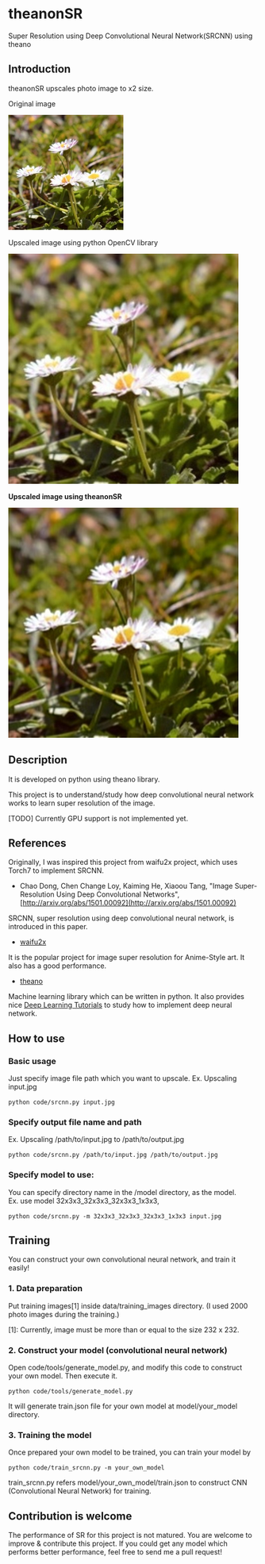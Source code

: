 # theanonSR
Super Resolution using Deep Convolutional Neural Network(SRCNN) using theano

## Introduction
theanonSR upscales photo image to x2 size.

Original image

![slide](https://raw.githubusercontent.com/corochann/theanonSR/master/assets/images/pexels-photo-87227-medium.jpg)

Upscaled image using python OpenCV library

![slide](https://raw.githubusercontent.com/corochann/theanonSR/master/assets/images/pexels-photo-87227-medium-conventional.jpg)

**Upscaled image using theanonSR**

![slide](https://raw.githubusercontent.com/corochann/theanonSR/master/assets/images/pexels-photo-87227-medium-theanonSR.jpg)


## Description

It is developed on python using theano library.

This project is to understand/study how deep convolutional neural network works
to learn super resolution of the image.

[TODO] Currently GPU support is not implemented yet.

## References
Originally, I was inspired this project from waifu2x project, which uses Torch7 to implement SRCNN.

 - Chao Dong, Chen Change Loy, Kaiming He, Xiaoou Tang, "Image Super-Resolution Using Deep Convolutional Networks",
 [http://arxiv.org/abs/1501.00092](http://arxiv.org/abs/1501.00092)

 SRCNN, super resolution using deep convolutional neural network, is introduced in this paper.

 - [waifu2x](https://github.com/nagadomi/waifu2x)

 It is the popular project for image super resolution for Anime-Style art.
 It also has a good performance.

 - [theano](http://deeplearning.net/software/theano/index.html)

 Machine learning library which can be written in python.
 It also provides nice
 [Deep Learning Tutorials](http://deeplearning.net/tutorial/) to study how to implement deep neural network.

## How to use

### Basic usage
Just specify image file path which you want to upscale.
Ex. Upscaling input.jpg

```
python code/srcnn.py input.jpg
```

### Specify output file name and path
Ex. Upscaling /path/to/input.jpg to /path/to/output.jpg

```
python code/srcnn.py /path/to/input.jpg /path/to/output.jpg
```

### Specify model to use:
You can specify directory name in the /model directory, as the model.  
Ex. use model 32x3x3_32x3x3_32x3x3_1x3x3,
```
python code/srcnn.py -m 32x3x3_32x3x3_32x3x3_1x3x3 input.jpg
```



## Training

You can construct your own convolutional neural network, and train it easily!

###  1. Data preparation
Put training images[1] inside data/training_images directory.
(I used 2000 photo images during the training.)

[1]: Currently, image must be more than or equal to the size 232 x 232.

###  2. Construct your model (convolutional neural network)
Open code/tools/generate_model.py, and modify this code to construct your own model.
Then execute it.
```
python code/tools/generate_model.py
```

It will generate train.json file for your own model at model/your_model directory.

###  3. Training the model
Once prepared your own model to be trained, you can train your model by
```
python code/train_srcnn.py -m your_own_model
```

train_srcnn.py refers model/your_own_model/train.json to construct CNN (Convolutional Neural Network)
for training.

## Contribution is welcome

The performance of SR for this project is not matured.
You are welcome to improve & contribute this project.
If you could get any model which performs better performance, feel free to send me a pull request!


